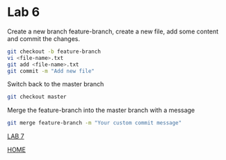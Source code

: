 # Lab 6

Create a new branch feature-branch, create a new file, add some content and commit the changes.
```bash
git checkout -b feature-branch
vi <file-name>.txt
git add <file-name>.txt
git commit -m "Add new file"
```

Switch back to the master branch
```bash
git checkout master
```

Merge the feature-branch into the master branch with a message
```bash
git merge feature-branch -m "Your custom commit message"
```


[LAB 7](./l7.md)


[HOME](./../README.md)

